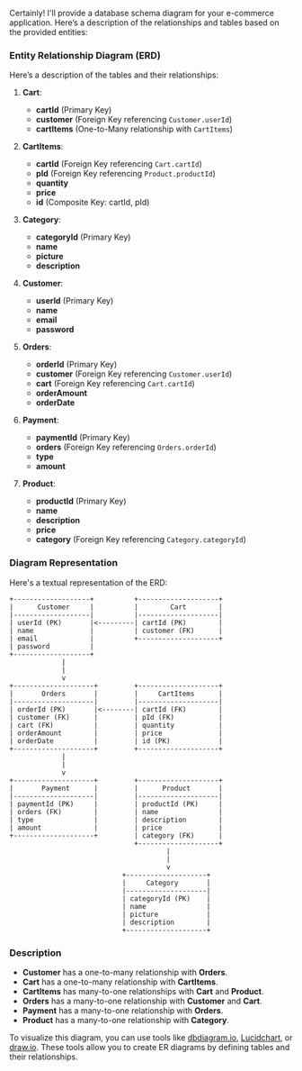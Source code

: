 Certainly! I'll provide a database schema diagram for your e-commerce application. Here’s a description of the relationships and tables based on the provided entities:

### Entity Relationship Diagram (ERD)

Here’s a description of the tables and their relationships:

1. **Cart**:

   - **cartId** (Primary Key)
   - **customer** (Foreign Key referencing `Customer.userId`)
   - **cartItems** (One-to-Many relationship with `CartItems`)

2. **CartItems**:

   - **cartId** (Foreign Key referencing `Cart.cartId`)
   - **pId** (Foreign Key referencing `Product.productId`)
   - **quantity**
   - **price**
   - **id** (Composite Key: cartId, pId)

3. **Category**:

   - **categoryId** (Primary Key)
   - **name**
   - **picture**
   - **description**

4. **Customer**:

   - **userId** (Primary Key)
   - **name**
   - **email**
   - **password**

5. **Orders**:

   - **orderId** (Primary Key)
   - **customer** (Foreign Key referencing `Customer.userId`)
   - **cart** (Foreign Key referencing `Cart.cartId`)
   - **orderAmount**
   - **orderDate**

6. **Payment**:

   - **paymentId** (Primary Key)
   - **orders** (Foreign Key referencing `Orders.orderId`)
   - **type**
   - **amount**

7. **Product**:
   - **productId** (Primary Key)
   - **name**
   - **description**
   - **price**
   - **category** (Foreign Key referencing `Category.categoryId`)

### Diagram Representation

Here's a textual representation of the ERD:

```
+-------------------+          +--------------------+
|      Customer     |          |        Cart        |
|-------------------|          |--------------------|
| userId (PK)       |<---------| cartId (PK)        |
| name              |          | customer (FK)      |
| email             |          +--------------------+
| password          |
+-------------------+
             |
             |
             v
+--------------------+         +--------------------+
|       Orders       |         |     CartItems      |
|--------------------|         |--------------------|
| orderId (PK)       |<--------| cartId (FK)        |
| customer (FK)      |         | pId (FK)           |
| cart (FK)          |         | quantity           |
| orderAmount        |         | price              |
| orderDate          |         | id (PK)            |
+--------------------+         +--------------------+
             |
             |
             v
+--------------------+         +--------------------+
|       Payment      |         |      Product       |
|--------------------|         |--------------------|
| paymentId (PK)     |         | productId (PK)     |
| orders (FK)        |         | name               |
| type               |         | description        |
| amount             |         | price              |
+--------------------+         | category (FK)      |
                               +--------------------+
                                       |
                                       |
                                       v
                            +--------------------+
                            |     Category       |
                            |--------------------|
                            | categoryId (PK)    |
                            | name               |
                            | picture            |
                            | description        |
                            +--------------------+
```

### Description

- **Customer** has a one-to-many relationship with **Orders**.
- **Cart** has a one-to-many relationship with **CartItems**.
- **CartItems** has many-to-one relationships with **Cart** and **Product**.
- **Orders** has a many-to-one relationship with **Customer** and **Cart**.
- **Payment** has a many-to-one relationship with **Orders**.
- **Product** has a many-to-one relationship with **Category**.

To visualize this diagram, you can use tools like [dbdiagram.io](https://dbdiagram.io/), [Lucidchart](https://www.lucidchart.com/), or [draw.io](https://app.diagrams.net/). These tools allow you to create ER diagrams by defining tables and their relationships.
